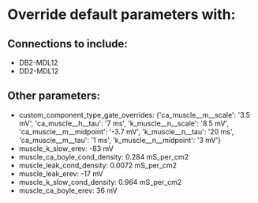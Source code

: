# Override default parameters with:
## Connections to include:
- DB2-MDL12
- DD2-MDL12

## Other parameters:
- custom_component_type_gate_overrides: {'ca_muscle__m__scale': '3.5 mV', 'ca_muscle__h__tau': '7 ms', 'k_muscle__n__scale': '8.5 mV', 'ca_muscle__m__midpoint': '-3.7 mV', 'k_muscle__n__tau': '20 ms', 'ca_muscle__m__tau': '1 ms', 'k_muscle__n__midpoint': '3 mV'}
- muscle_k_slow_erev: -83 mV
- muscle_ca_boyle_cond_density: 0.284 mS_per_cm2
- muscle_leak_cond_density: 0.0072 mS_per_cm2
- muscle_leak_erev: -17 mV
- muscle_k_slow_cond_density: 0.964 mS_per_cm2
- muscle_ca_boyle_erev: 36 mV

